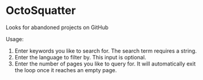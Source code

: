 # OctoSquatter
Looks for abandoned projects on GitHub

Usage:
1. Enter keywords you like to search for. The search term requires a string.
2. Enter the language to filter by. This input is optional.
3. Enter the number of pages you like to query for. It will automatically exit the loop once it reaches an empty page.

